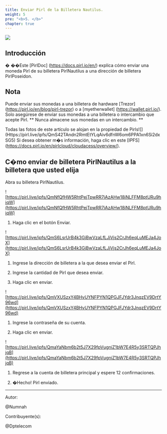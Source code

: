 ```yaml
---
title: Enviar Pirl de la Billetera Nautilus.
weight: 5
pre: "<b>5. </b>"
chapter: true
---
```


![](https://pirl.live/ipfs/QmbT59H33UqD1VH1sfbbcCcwUnEfXDauSrQPaE3XJkQ7GC)

## Introducci&oacute;n

� ��Este [PirlDoc] (https://docs.pirl.io/en/) explica c&oacute;mo enviar una moneda Pirl de su billetera PirlNautilus a una direcci&oacute;n de billetera PirlPoseidon.

## Nota

Puede enviar sus monedas a una billetera de hardware [Trezor] (https://pirl.io/en/blog/pirl-trezor) o a [myetherwallet] (https://wallet.pirl.io/).
Solo aseg&uacute;rese de enviar sus monedas a una billetera o intercambio que acepte Pirl.
** Nunca almacene sus monedas en un intercambio. **

Todas las fotos de este art&iacute;culo se alojan en la propiedad de Pirls![] (Https://pirl.live/ipfs/QmS42TAndn2RmtEtYLqAiv6dfnW6om6PPA1xn6Si2dxSG5)
Si desea obtener m�s informaci&oacute;n, haga clic en este [IPFS] (https://docs.pirl.io/en/pirlcloud/cloudacess/overview/).

## C�mo enviar de billetera PirlNautilus a la billetera que usted elija

Abra su billetera PirlNautilus.

![https://pirl.live/ipfs/QmNfQfHW5RhtPejTpwRR7iAzAHw18iNLFFM8ptURu9hiqW](https://pirl.live/ipfs/QmNfQfHW5RhtPejTpwRR7iAzAHw18iNLFFM8ptURu9hiqW)

1. Haga clic en el bot&oacute;n Enviar.

![https://pirl.live/ipfs/QmS6LsrUrB4k3GjBwVzaLfLJjVjs2CrJh6eqLuMEJa4JoX](https://pirl.live/ipfs/QmS6LsrUrB4k3GjBwVzaLfLJjVjs2CrJh6eqLuMEJa4JoX)

1. Ingrese la direcci&oacute;n de billetera a la que desea enviar el Pirl.

2. Ingrese la cantidad de Pirl que desea enviar.

3. Haga clic en enviar.

![https://pirl.live/ipfs/QmVXUSzxY4BHvUYNFPYN1QPGJFJYdr3JnqzEV9DrtY96wd](https://pirl.live/ipfs/QmVXUSzxY4BHvUYNFPYN1QPGJFJYdr3JnqzEV9DrtY96wd)  

1. Ingrese la contrase&ntilde;a de su cuenta.

2. Haga clic en enviar.

![https://pirl.live/ipfs/QmaYaNbm6b2t5J7X29fpVugniZ1bW7E4R5y3SRTQPJhjqB](https://pirl.live/ipfs/QmaYaNbm6b2t5J7X29fpVugniZ1bW7E4R5y3SRTQPJhjqB)

1. Regrese a la cuenta de billetera principal y espere 12 confirmaciones.

2. �Hecho! Pirl enviado.

---

Autor:

@Numnah

Contribuyente(s):

@Dptelecom
